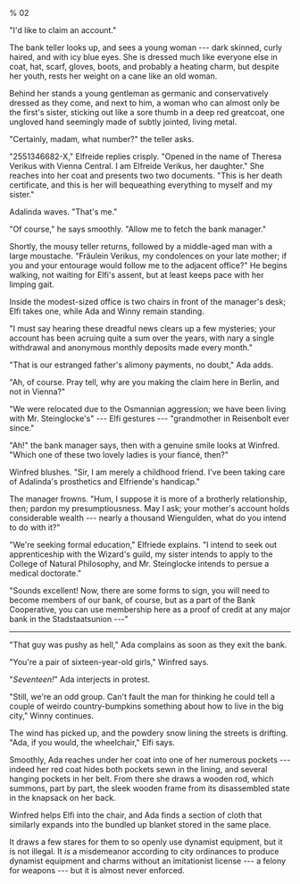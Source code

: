 % 02
<!-- CATEGORY fmab -->

"I'd like to claim an account."

The bank teller looks up, and sees a young woman --- dark skinned, curly haired,
and with icy blue eyes. She is dressed much like everyone else in coat, hat, scarf, gloves,
boots, and probably a heating charm, but despite her youth, rests her weight on a cane like an old woman.

Behind her stands a young gentleman as germanic and conservatively dressed as they come, and next to him, a woman
who can almost only be the first's sister, sticking out like a sore thumb in a deep red greatcoat,
one ungloved hand seemingly made of subtly jointed, living metal.

"Certainly, madam, what number?" the teller asks.

"2551346682-X," Elfreide replies crisply. "Opened in the name of Theresa Verikus
with Vienna Central. I am Elfreide Verikus, her daughter." She reaches into
her coat and presents two two documents. "This is her death certificate, and this is her will
bequeathing everything to myself and my sister."

Adalinda waves. "That's me."

"Of course," he says smoothly. "Allow me to fetch the bank manager."

Shortly, the mousy teller returns, followed by a middle-aged man with a large
moustache. "Fräulein Verikus, my condolences on your late mother; if you and
your entourage would follow me to the adjacent office?" He begins walking, not
waiting for Elfi's assent, but at least keeps pace with her limping gait.

Inside the modest-sized office is two chairs in front of the manager's desk;
Elfi takes one, while Ada and Winny remain standing.

"I must say hearing these dreadful news clears up a few mysteries; your
account has been acruing quite a sum over the years, with nary a single withdrawal
and anonymous monthly deposits made every month."

"That is our estranged father's alimony payments, no doubt," Ada adds.

"Ah, of course. Pray tell, why are you making the claim here in Berlin, and
not in Vienna?"

"We were relocated due to the Osmannian aggression; we have been living
with Mr. Steinglocke's" --- Elfi gestures --- "grandmother in Reisenbolt
ever since."

"Ah!" the bank manager says, then with a genuine smile looks at Winfred. "Which
one of these two lovely ladies is your fiancé, then?"

Winfred blushes. "Sir, I am merely a childhood friend. I've been taking care of
Adalinda's prosthetics and Elfriende's handicap."

The manager frowns. "Hum, I suppose it is more of a brotherly relationship, then;
pardon my presumptiousness. May I ask; your mother's account holds considerable wealth --- nearly
a thousand Wiengulden, what do you intend to do with it?"

"We're seeking formal education," Elfriede explains. "I intend to seek out apprenticeship
with the Wizard's guild, my sister intends to apply to the College of Natural Philosophy,
and Mr. Steinglocke intends to persue a medical doctorate."

"Sounds excellent! Now, there are some forms to sign, you will need to become members of
our bank, of course, but as a part of the Bank Cooperative, you can use membership here
as a proof of credit at any major bank in the Stadstaatsunion ---"

----

"That guy was pushy as hell," Ada complains as soon as they exit the bank.

"You're a pair of sixteen-year-old girls," Winfred says.

"_Seventeen!_" Ada interjects in protest.

"Still, we're an odd group. Can't fault the man for thinking he could tell a couple
of weirdo country-bumpkins something about how to live in the big city," Winny continues.

The wind has picked up, and the powdery snow lining the streets is drifting.
"Ada, if you would, the wheelchair," Elfi says.

Smoothly, Ada reaches under her coat into one of her numerous pockets --- indeed her red
coat hides both pockets sewn in the lining, and several hanging pockets in her belt. From
there she draws a wooden rod, which summons, part by part, the sleek wooden frame from its disassembled
state in the knapsack on her back.

Winfred helps Elfi into the chair, and Ada finds a section of cloth that similarly expands into
the bundled up blanket stored in the same place.

It draws a few stares for them to so openly use dynamist equipment, but it is
not illegal. It _is_ a misdemeanor according to city ordinances to produce
dynamist equipment and charms without an imitationist license --- a felony for
weapons --- but it is almost never enforced.
